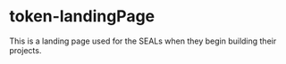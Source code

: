 # token-landingPage
This is a landing page used for the SEALs when they begin building their projects. 
